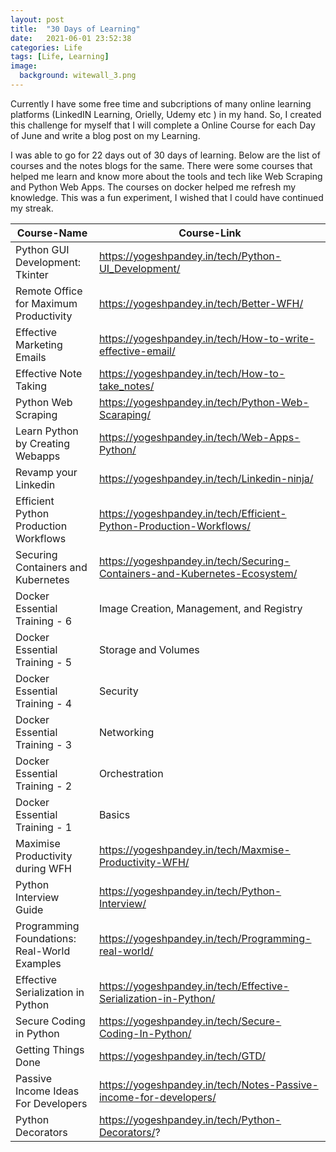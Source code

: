 ```yaml
---
layout: post
title:  "30 Days of Learning"
date:   2021-06-01 23:52:38
categories: Life
tags: [Life, Learning]
image:
  background: witewall_3.png
---
```


Currently I have some free time and subcriptions of many online learning platforms (LinkedIN Learning, Orielly, Udemy etc ) in my hand. So, I created this challenge for myself that I will complete a Online Course for each Day of June and write a blog post on my Learning.

I was able to go for 22 days out of 30 days of learning. Below are the list of courses and the notes blogs for the same. There were some courses that helped me learn and know more about the tools and tech like Web Scraping and Python Web Apps. The courses on docker helped me refresh my knowledge. This was a fun experiment, I wished that I could have continued my streak. 

| Course-Name 	| Course-Link  	|
|-------------	|--------------	|
|Python GUI Development: Tkinter|	https://yogeshpandey.in/tech/Python-UI_Development/|
|Remote Office for Maximum Productivity	|https://yogeshpandey.in/tech/Better-WFH/|
|Effective Marketing Emails	|https://yogeshpandey.in/tech/How-to-write-effective-email/|
|Effective Note Taking	|https://yogeshpandey.in/tech/How-to-take_notes/|
|Python Web Scraping	|https://yogeshpandey.in/tech/Python-Web-Scaraping/|
|Learn Python by Creating Webapps	|https://yogeshpandey.in/tech/Web-Apps-Python/|
|Revamp your Linkedin	|https://yogeshpandey.in/tech/Linkedin-ninja/|
|Efficient Python Production Workflows	|https://yogeshpandey.in/tech/Efficient-Python-Production-Workflows/|
|Securing Containers and Kubernetes	|https://yogeshpandey.in/tech/Securing-Containers-and-Kubernetes-Ecosystem/|
|Docker Essential Training - 6 | Image Creation, Management, and Registry	|https://yogeshpandey.in/tech/Docker-Essential-Training-6-Image/|
|Docker Essential Training - 5 | Storage and Volumes	|https://yogeshpandey.in/tech/Docker-Essential-Training-5-volumes/|
|Docker Essential Training - 4 | Security	|https://yogeshpandey.in/tech/Docker-Essential-Training-4-security/|
|Docker Essential Training - 3 | Networking	|https://yogeshpandey.in/tech/Docker-Essential-Training-3-Networks/|
|Docker Essential Training - 2 | Orchestration	|https://yogeshpandey.in/tech/Docker-Essential-Training-2/|
|Docker Essential Training - 1 | Basics	|https://yogeshpandey.in/tech/Docker-Essential-Traning/|
|Maximise Productivity during WFH	|https://yogeshpandey.in/tech/Maxmise-Productivity-WFH/|
|Python Interview Guide	|https://yogeshpandey.in/tech/Python-Interview/|
|Programming Foundations: Real-World Examples	|https://yogeshpandey.in/tech/Programming-real-world/|
|Effective Serialization in Python	|https://yogeshpandey.in/tech/Effective-Serialization-in-Python/|
|Secure Coding in Python	|https://yogeshpandey.in/tech/Secure-Coding-In-Python/|
|Getting Things Done	|https://yogeshpandey.in/tech/GTD/|
|Passive Income Ideas For Developers	|https://yogeshpandey.in/tech/Notes-Passive-income-for-developers/|
|Python Decorators |	https://yogeshpandey.in/tech/Python-Decorators/?|